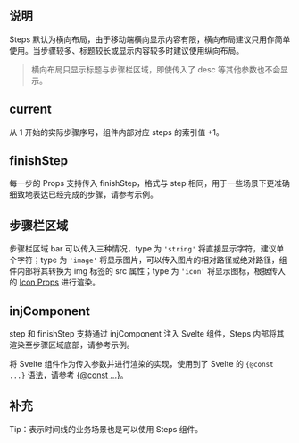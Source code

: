 ## 说明

Steps 默认为横向布局，由于移动端横向显示内容有限，横向布局建议只用作简单使用。当步骤较多、标题较长或显示内容较多时建议使用纵向布局。

> 横向布局只显示标题与步骤栏区域，即使传入了 desc 等其他参数也不会显示。

## current

从 1 开始的实际步骤序号，组件内部对应 steps 的索引值 +1。

## finishStep

每一步的 Props 支持传入 finishStep，格式与 step 相同，用于一些场景下更准确细致地表达已经完成的步骤，请参考示例。

## 步骤栏区域

步骤栏区域 bar 可以传入三种情况，type 为 `'string'` 将直接显示字符，建议单个字符；type 为 `'image'` 将显示图片，可以传入图片的相对路径或绝对路径，组件内部将其转换为 img 标签的 src 属性；type 为 `'icon'` 将显示图标，根据传入的 [Icon Props](https://stdf.design/components?nav=icon&tab=1) 进行渲染。

## injComponent

step 和 finishStep 支持通过 injComponent 注入 Svelte 组件，Steps 内部将其渲染至步骤区域底部，请参考示例。

将 Svelte 组件作为传入参数并进行渲染的实现，使用到了 Svelte 的 `{@const ...}` 语法，请参考 [{@const ...}](https://svelte.dev/docs/svelte/@const)。

## 补充

Tip：表示时间线的业务场景也是可以使用 Steps 组件。
